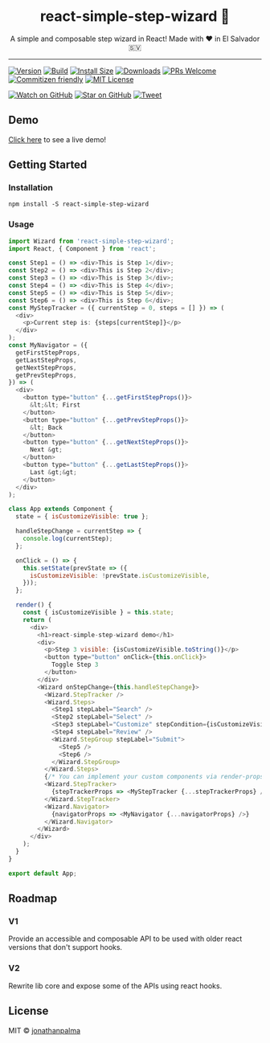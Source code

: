 <div align="center">
  <h1>react-simple-step-wizard 🧙</h1>

  <p>A simple and composable step wizard in React! Made with ❤ in El Salvador 🇸🇻</p>
</div>

<hr />

[![Version][version-badge]][package]
[![Build][build-badge]][build]
[![Install Size][size-badge]][package-size]
[![Downloads][downloads-badge]][npmcharts]
[![PRs Welcome][prs-badge]][prs]
[![Commitizen friendly][cz-badge]][cz]
[![MIT License][license-badge]][license]

[![Watch on GitHub][github-watch-badge]][github-watch]
[![Star on GitHub][github-star-badge]][github-star]
[![Tweet][twitter-badge]][twitter]

## Demo

[Click here](https://jonathanpalma.github.io/react-simple-step-wizard/) to see a live demo!

## Getting Started

### Installation

```
npm install -S react-simple-step-wizard
```

### Usage

```javascript
import Wizard from 'react-simple-step-wizard';
import React, { Component } from 'react';

const Step1 = () => <div>This is Step 1</div>;
const Step2 = () => <div>This is Step 2</div>;
const Step3 = () => <div>This is Step 3</div>;
const Step4 = () => <div>This is Step 4</div>;
const Step5 = () => <div>This is Step 5</div>;
const Step6 = () => <div>This is Step 6</div>;
const MyStepTracker = ({ currentStep = 0, steps = [] }) => (
  <div>
    <p>Current step is: {steps[currentStep]}</p>
  </div>
);
const MyNavigator = ({
  getFirstStepProps,
  getLastStepProps,
  getNextStepProps,
  getPrevStepProps,
}) => (
  <div>
    <button type="button" {...getFirstStepProps()}>
      &lt;&lt; First
    </button>
    <button type="button" {...getPrevStepProps()}>
      &lt; Back
    </button>
    <button type="button" {...getNextStepProps()}>
      Next &gt;
    </button>
    <button type="button" {...getLastStepProps()}>
      Last &gt;&gt;
    </button>
  </div>
);

class App extends Component {
  state = { isCustomizeVisible: true };

  handleStepChange = currentStep => {
    console.log(currentStep);
  };

  onClick = () => {
    this.setState(prevState => ({
      isCustomizeVisible: !prevState.isCustomizeVisible,
    }));
  };

  render() {
    const { isCustomizeVisible } = this.state;
    return (
      <div>
        <h1>react-simple-step-wizard demo</h1>
        <div>
          <p>Step 3 visible: {isCustomizeVisible.toString()}</p>
          <button type="button" onClick={this.onClick}>
            Toggle Step 3
          </button>
        </div>
        <Wizard onStepChange={this.handleStepChange}>
          <Wizard.StepTracker />
          <Wizard.Steps>
            <Step1 stepLabel="Search" />
            <Step2 stepLabel="Select" />
            <Step3 stepLabel="Customize" stepCondition={isCustomizeVisible} />
            <Step4 stepLabel="Review" />
            <Wizard.StepGroup stepLabel="Submit">
              <Step5 />
              <Step6 />
            </Wizard.StepGroup>
          </Wizard.Steps>
          {/* You can implement your custom components via render-props */}
          <Wizard.StepTracker>
            {stepTrackerProps => <MyStepTracker {...stepTrackerProps} />}
          </Wizard.StepTracker>
          <Wizard.Navigator>
            {navigatorProps => <MyNavigator {...navigatorProps} />}
          </Wizard.Navigator>
        </Wizard>
      </div>
    );
  }
}

export default App;
```

## Roadmap

### V1

Provide an accessible and composable API to be used with older react versions that don't support hooks.

### V2

Rewrite lib core and expose some of the APIs using react hooks.

## License

MIT © [jonathanpalma](https://github.com/jonathanpalma)

[downloads-badge]: https://img.shields.io/npm/dm/react-simple-step-wizard.svg?style=flat-square
[license-badge]: https://img.shields.io/npm/l/react-simple-step-wizard.svg?style=flat-square
[license]: https://github.com/jonathanpalma/react-simple-step-wizard/blob/master/LICENSE
[npmcharts]: http://npmcharts.com/compare/react-simple-step-wizard
[package-size]: https://packagephobia.now.sh/result?p=react-simple-step-wizard
[package]: https://www.npmjs.com/package/react-simple-step-wizard
[prs-badge]: https://img.shields.io/badge/PRs-welcome-brightgreen.svg?style=flat-square
[prs]: http://makeapullrequest.com
[build-badge]: https://img.shields.io/circleci/build/gh/jonathanpalma/react-simple-step-wizard?style=flat-square
[build]: https://circleci.com/gh/jonathanpalma/react-simple-step-wizard
[cz-badge]: https://img.shields.io/badge/commitizen-friendly-brightgreen.svg?style=flat-square
[cz]: http://commitizen.github.io/cz-cli/
[size-badge]: https://flat.badgen.net/packagephobia/install/react-simple-step-wizard
[version-badge]: https://img.shields.io/npm/v/react-simple-step-wizard.svg?style=flat-square
[github-watch-badge]: https://img.shields.io/github/watchers/jonathanpalma/react-simple-step-wizard.svg?style=social
[github-watch]: https://github.com/jonathanpalma/react-simple-step-wizard/watchers
[github-star-badge]: https://img.shields.io/github/stars/jonathanpalma/react-simple-step-wizard.svg?style=social
[github-star]: https://github.com/jonathanpalma/react-simple-step-wizard/stargazers
[twitter]: https://twitter.com/intent/tweet?text=Check%20out%20react-simple-step-wizard!%20https://github.com/jonathanpalma/react-simple-step-wizard
[twitter-badge]: https://img.shields.io/twitter/url/https/github.com/jonathanpalma/react-simple-step-wizard.svg?style=social

